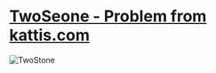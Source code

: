 # [TwoSeone - Problem from kattis.com](https://open.kattis.com/problems/twostones)

![TwoStone](../TwoStone.png)
